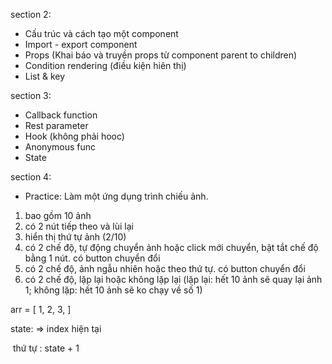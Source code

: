 section 2:
  - Cấu trúc và cách tạo một component
  - Import - export component
  - Props (Khai báo và truyền props từ component parent to children)
  - Condition rendering (điều kiện hiên thị)
  - List & key

section 3:
  - Callback function
  - Rest parameter
  - Hook (không phải hooc)
  - Anonymous func
  - State

section 4:
  - Practice:
  Làm một ứng dụng trình chiếu ảnh.
  1. bao gồm 10 ảnh
  2. có 2 nút tiếp theo và lùi lại
  3. hiển thị thứ tự ảnh (2/10)
  4. có 2 chế độ, tự động chuyển ảnh hoặc click mới chuyển, bật tắt chế độ bằng 1 nút. có button chuyển đổi
  5. có 2 chế độ, ảnh ngẫu nhiên hoặc theo thứ tự. có button chuyển đổi
  6. có 2 chế độ, lặp lại hoặc không lặp lại (lặp lại: hết 10 ảnh sẽ quay lại ảnh 1; không lặp: hết 10 ảnh sẽ ko chạy về số 1)

  arr = [
    1,
    2,
    3,
  ]

state: => index hiện tại
  

<img src={arr[state]} alt="" />
thứ tự : state + 1
